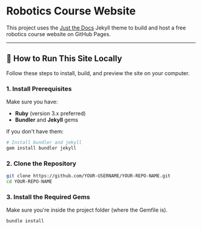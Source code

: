 # Robotics Course Website

This project uses the [Just the Docs](https://just-the-docs.github.io/just-the-docs/) Jekyll theme to build and host a free robotics course website on GitHub Pages.

---

## 🚀 How to Run This Site Locally

Follow these steps to install, build, and preview the site on your computer.

### 1. Install Prerequisites

Make sure you have:

- **Ruby** (version 3.x preferred)  
- **Bundler** and **Jekyll** gems

If you don't have them:

```bash
# Install bundler and jekyll
gem install bundler jekyll
```

### 2. Clone the Repository
```bash
git clone https://github.com/YOUR-USERNAME/YOUR-REPO-NAME.git
cd YOUR-REPO-NAME
```

### 3. Install the Required Gems

Make sure you're inside the project folder (where the Gemfile is).

```bash
bundle install
```
